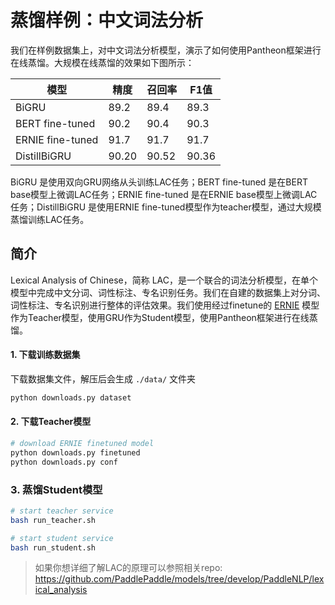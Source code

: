# 蒸馏样例：中文词法分析
我们在样例数据集上，对中文词法分析模型，演示了如何使用Pantheon框架进行在线蒸馏。大规模在线蒸馏的效果如下图所示：

| 模型 | 精度 | 召回率 | F1值|
| ------ | ------ | ------ | ------ |
| BiGRU | 89.2 | 89.4 | 89.3 |
| BERT fine-tuned | 90.2 | 90.4 | 90.3 |
| ERNIE fine-tuned | 91.7 | 91.7 | 91.7 |
| DistillBiGRU | 90.20  | 90.52 | 90.36 |

BiGRU 是使用双向GRU网络从头训练LAC任务；BERT fine-tuned 是在BERT base模型上微调LAC任务；ERNIE fine-tuned 是在ERNIE base模型上微调LAC任务；DistillBiGRU 是使用ERNIE fine-tuned模型作为teacher模型，通过大规模蒸馏训练LAC任务。

## 简介

Lexical Analysis of Chinese，简称 LAC，是一个联合的词法分析模型，在单个模型中完成中文分词、词性标注、专名识别任务。我们在自建的数据集上对分词、词性标注、专名识别进行整体的评估效果。我们使用经过finetune的 [ERNIE](https://github.com/PaddlePaddle/LARK/tree/develop/ERNIE) 模型作为Teacher模型，使用GRU作为Student模型，使用Pantheon框架进行在线蒸馏。

#### 1. 下载训练数据集

下载数据集文件，解压后会生成 `./data/` 文件夹
```bash
python downloads.py dataset
```

#### 2. 下载Teacher模型

```bash
# download ERNIE finetuned model
python downloads.py finetuned
python downloads.py conf
```

### 3. 蒸馏Student模型
```bash
# start teacher service
bash run_teacher.sh

# start student service
bash run_student.sh
```

> 如果你想详细了解LAC的原理可以参照相关repo: https://github.com/PaddlePaddle/models/tree/develop/PaddleNLP/lexical_analysis
